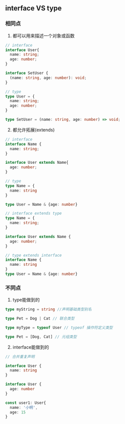 ## interface VS type

### 相同点
1. 都可以用来描述一个对象或函数
```ts
// interface
interface User{
  name: string;
  age: number;
}

interface SetUser {
  (name: string, age: number): void;
}

// type
type User = {
  name: string;
  age: number;
}

type SetUser = (name: string, age: number) => void;
```


2. 都允许拓展(extends)

```ts
// interface
interface Name {
  name: string;
}

interface User extends Name{
  age: number;
}

// type
type Name = {
  name: string
}

type User = Name & {age: number}
```

```ts
// interface extends type
type Name = {
  name: string;
}

interface User extends Name {
  age: number;
}

// type extends interface
interface Name {
  name: string
}
type User = Name & {age: number}
```

### 不同点
1. type能做到的
```ts
type myString = string //声明基础类型别名

type Pet = Dog | Cat // 联合类型

type myType = typeof User // typeof 操作符定义类型

type Pet = [Dog, Cat] // 元组类型
```

2. interface能做到的
```ts
// 合并重复声明

interface User {
  name: string
}

interface User {
  age: number
}

const user1: User{
  name: '小明',
  age: 15
}
```